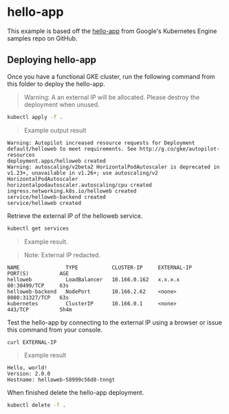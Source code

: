 # hello-app

This example is based off the [hello-app](https://github.com/GoogleCloudPlatform/kubernetes-engine-samples/tree/main/hello-app) from Google's Kubernetes Engine samples repo on GitHub.

## Deploying hello-app

Once you have a functional GKE cluster, run the following command from this folder to deploy the hello-app.

> Warning: A an external IP will be allocated. Please destroy the deployment when unused.

```sh
kubectl apply -f .
```

> Example output result

```console
Warning: Autopilot increased resource requests for Deployment default/helloweb to meet requirements. See http://g.co/gke/autopilot-resources
deployment.apps/helloweb created
Warning: autoscaling/v2beta2 HorizontalPodAutoscaler is deprecated in v1.23+, unavailable in v1.26+; use autoscaling/v2 HorizontalPodAutoscaler
horizontalpodautoscaler.autoscaling/cpu created
ingress.networking.k8s.io/helloweb created
service/helloweb-backend created
service/helloweb created
```

Retrieve the external IP of the helloweb service.

```sh
kubectl get services
```

> Example result. 

> Note: External IP redacted.

```console
NAME               TYPE           CLUSTER-IP     EXTERNAL-IP      PORT(S)          AGE
helloweb           LoadBalancer   10.166.0.162   x.x.x.x          80:30499/TCP     63s
helloweb-backend   NodePort       10.166.2.62    <none>           8080:31327/TCP   63s
kubernetes         ClusterIP      10.166.0.1     <none>           443/TCP          5h4m
```

Test the hello-app by connecting to the external IP using a browser or issue this command from your console.

```sh
curl EXTERNAL-IP
```

> Example result

```console
Hello, world!
Version: 2.0.0
Hostname: helloweb-58999c56d8-tnngt
```

When finished delete the hello-app deployment.

```sh
kubectl delete -f .
```